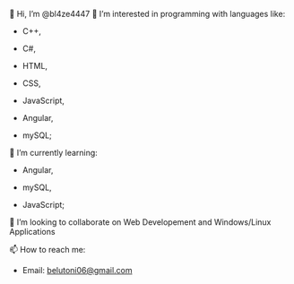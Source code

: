 👋 Hi, I’m @bl4ze4447
👀 I’m interested in programming with languages like: 

   - C++, 
   
   - C#, 
   
   - HTML, 
   
   - CSS, 
   
   - JavaScript, 
   
   - Angular, 
   
   - mySQL;
   
   
🌱 I’m currently learning:

   - Angular,
   
   - mySQL,
   
   - JavaScript;
   
   
💞️ I’m looking to collaborate on Web Developement and Windows/Linux Applications

📫 How to reach me:


  - Email: belutoni06@gmail.com

<!---
bl4ze4447/bl4ze4447 is a ✨ special ✨ repository because its `README.md` (this file) appears on your GitHub profile.
You can click the Preview link to take a look at your changes.
--->
